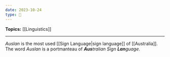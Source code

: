 ```yaml
---
date: 2023-10-24
type: 🧠
---
```


**Topics:** [[Linguistics]]

---

_Auslan_ is the most used [[Sign Language|sign language]] of [[Australia]]. The word _Auslan_ is a portmanteau of _**Aus**tralian Sign **Lan**guage_.
